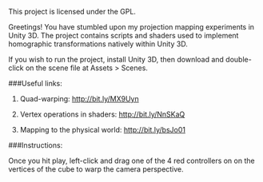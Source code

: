 This project is licensed under the GPL.

Greetings! You have stumbled upon my projection mapping experiments in Unity 3D.
The project contains scripts and shaders used to implement homographic transformations natively within Unity 3D. 

If you wish to run the project, install Unity 3D, then download and double-click on the scene file at Assets > Scenes.

###Useful links:

1. Quad-warping: http://bit.ly/MX9Uyn

2. Vertex operations in shaders: http://bit.ly/NnSKaQ

3. Mapping to the physical world: http://bit.ly/bsJo01

###Instructions:

Once you hit play, left-click and drag one of the 4 red controllers on on the vertices of the cube to warp the camera perspective.